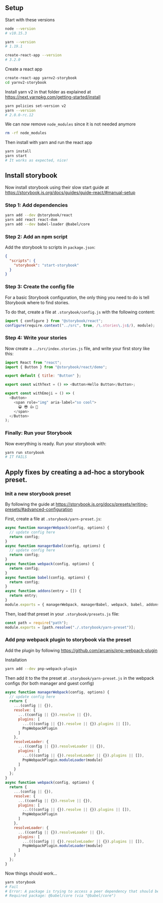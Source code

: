 ## Setup

Start with these versions

```sh
node --version
# v10.15.3

yarn --version
# 1.19.1

create-react-app --version
# 3.2.0
```

Create a react app

```sh
create-react-app yarnv2-storybook
cd yarnv2-storybook
```

Install yarn v2 in that folder as explained at https://next.yarnpkg.com/getting-started/install

```sh
yarn policies set-version v2
yarn --version
# 2.0.0-rc.12
```

We can now remove `node_modules` since it is not needed anymore

```sh
rm -rf node_modules
```

Then install with yarn and run the react app

```sh
yarn install
yarn start
# It works as expected, nice!
```

## Install storybook

Now install storybook using their slow start guide at https://storybook.js.org/docs/guides/guide-react/#manual-setup

### Step 1: Add dependencies

```sh
yarn add --dev @storybook/react
yarn add react react-dom
yarn add --dev babel-loader @babel/core
```

### Step 2: Add an npm script

Add the storybook to scripts in `package.json`:

```json
{
  "scripts": {
    "storybook": "start-storybook"
  }
}
```

### Step 3: Create the config file

For a basic Storybook configuration, the only thing you need to do is tell Storybook where to find stories.

To do that, create a file at `.storybook/config.js` with the following content:

```javascript
import { configure } from "@storybook/react";
configure(require.context("../src", true, /\.stories\.js$/), module);
```

### Step 4: Write your stories

Now create a `../src/index.stories.js` file, and write your first story like this:

```javascript
import React from "react";
import { Button } from "@storybook/react/demo";

export default { title: "Button" };

export const withText = () => <Button>Hello Button</Button>;

export const withEmoji = () => (
  <Button>
    <span role="img" aria-label="so cool">
      😀 😎 👍 💯
    </span>
  </Button>
);
```

### Finally: Run your Storybook

Now everything is ready. Run your storybook with:

```sh
yarn run storybook
# IT FAILS
```

## Apply fixes by creating a ad-hoc a storybook preset.

### Init a new storybook preset

By following the guide at https://storybook.js.org/docs/presets/writing-presets/#advanced-configuration

First, create a file at `.storybook/yarn-preset.js`:

```javascript
async function managerWebpack(config, options) {
  // update config here
  return config;
}
async function managerBabel(config, options) {
  // update config here
  return config;
}
async function webpack(config, options) {
  return config;
}
async function babel(config, options) {
  return config;
}
async function addons(entry = []) {
  return entry;
}
module.exports = { managerWebpack, managerBabel, webpack, babel, addons };
```

Then, load that preset in your `.storybook/presets.js` file:

```javascript
const path = require("path");
module.exports = [path.resolve("./.storybook/yarn-preset")];
```

### Add pnp webpack plugin to storybook via the preset

Add the plugin by following https://github.com/arcanis/pnp-webpack-plugin

Installation

```sh
yarn add --dev pnp-webpack-plugin
```

Then add it to the the preset at `.storybook/yarn-preset.js` in the webpack configs (for both manager and guest config)

```javascript
async function managerWebpack(config, options) {
  // update config here
  return {
    ...(config || {}),
    resolve: {
      ...((config || {}).resolve || {}),
      plugins: [
        ...(((config || {}).resolve || {}).plugins || []),
        PnpWebpackPlugin
      ]
    },
    resolveLoader: {
      ...((config || {}).resolveLoader || {}),
      plugins: [
        ...(((config || {}).resolveLoader || {}).plugins || []),
        PnpWebpackPlugin.moduleLoader(module)
      ]
    }
  };
}
async function webpack(config, options) {
  return {
    ...(config || {}),
    resolve: {
      ...((config || {}).resolve || {}),
      plugins: [
        ...(((config || {}).resolve || {}).plugins || []),
        PnpWebpackPlugin
      ]
    },
    resolveLoader: {
      ...((config || {}).resolveLoader || {}),
      plugins: [
        ...(((config || {}).resolveLoader || {}).plugins || []),
        PnpWebpackPlugin.moduleLoader(module)
      ]
    }
  };
}
```

Now things should work...

```sh
yarn storybook
# Fail
# Error: A package is trying to access a peer dependency that should be provided by its direct ancestor but isn't
# Required package: @babel/core (via "@babel/core")
```

